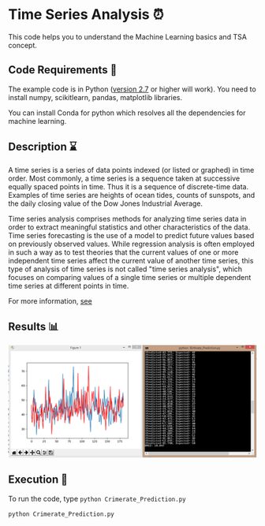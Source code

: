 # Time Series Analysis ⏰


This code helps you to understand the Machine Learning basics and TSA concept.

## Code Requirements 🦄
The example code is in Python ([version 2.7](https://www.python.org/download/releases/2.7/) or higher will work). 
You need to install numpy, scikitlearn, pandas, matplotlib libraries.

You can install Conda for python which resolves all the dependencies for machine learning.

## Description ⌛
A time series is a series of data points indexed (or listed or graphed) in time order. Most commonly, a time series is a sequence taken at successive equally spaced points in time. Thus it is a sequence of discrete-time data. Examples of time series are heights of ocean tides, counts of sunspots, and the daily closing value of the Dow Jones Industrial Average.

Time series analysis comprises methods for analyzing time series data in order to extract meaningful statistics and other characteristics of the data. Time series forecasting is the use of a model to predict future values based on previously observed values. While regression analysis is often employed in such a way as to test theories that the current values of one or more independent time series affect the current value of another time series, this type of analysis of time series is not called "time series analysis", which focuses on comparing values of a single time series or multiple dependent time series at different points in time.

For more information, [see](https://machinelearningmastery.com/make-predictions-time-series-forecasting-python/)

## Results 📊
<img src="https://github.com/kanantrivedi/CrimeRate_Prediction_ML/blob/master/crime_ml.PNG">

## Execution 🐉
To run the code, type `python Crimerate_Prediction.py`

```
python Crimerate_Prediction.py
```
